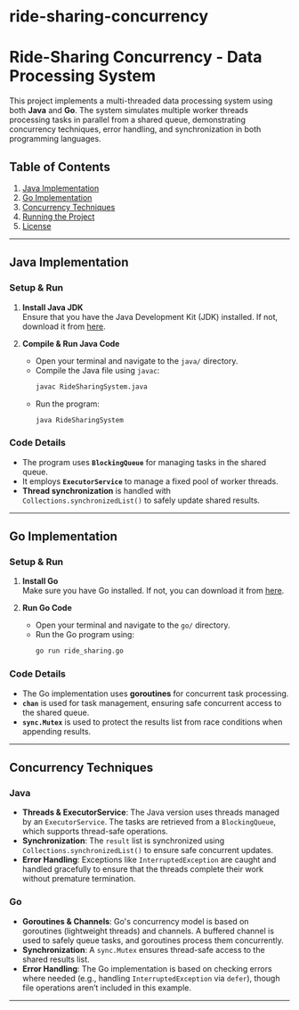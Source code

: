 # ride-sharing-concurrency

# Ride-Sharing Concurrency - Data Processing System

This project implements a multi-threaded data processing system using both **Java** and **Go**. The system simulates multiple worker threads processing tasks in parallel from a shared queue, demonstrating concurrency techniques, error handling, and synchronization in both programming languages.

## Table of Contents
1. [Java Implementation](#java-implementation)
2. [Go Implementation](#go-implementation)
3. [Concurrency Techniques](#concurrency-techniques)
4. [Running the Project](#running-the-project)
5. [License](#license)

---

## Java Implementation

### Setup & Run

1. **Install Java JDK**  
   Ensure that you have the Java Development Kit (JDK) installed. If not, download it from [here](https://www.oracle.com/java/technologies/javase-downloads.html).

2. **Compile & Run Java Code**

   - Open your terminal and navigate to the `java/` directory.
   - Compile the Java file using `javac`:
     ```bash
     javac RideSharingSystem.java
     ```
   - Run the program:
     ```bash
     java RideSharingSystem
     ```

### Code Details
- The program uses **`BlockingQueue`** for managing tasks in the shared queue.
- It employs **`ExecutorService`** to manage a fixed pool of worker threads.
- **Thread synchronization** is handled with `Collections.synchronizedList()` to safely update shared results.

---

## Go Implementation

### Setup & Run

1. **Install Go**  
   Make sure you have Go installed. If not, you can download it from [here](https://golang.org/dl/).

2. **Run Go Code**

   - Open your terminal and navigate to the `go/` directory.
   - Run the Go program using:
     ```bash
     go run ride_sharing.go
     ```

### Code Details
- The Go implementation uses **goroutines** for concurrent task processing.
- **`chan`** is used for task management, ensuring safe concurrent access to the shared queue.
- **`sync.Mutex`** is used to protect the results list from race conditions when appending results.

---

## Concurrency Techniques

### Java
- **Threads & ExecutorService**: The Java version uses threads managed by an `ExecutorService`. The tasks are retrieved from a `BlockingQueue`, which supports thread-safe operations.
- **Synchronization**: The `result` list is synchronized using `Collections.synchronizedList()` to ensure safe concurrent updates.
- **Error Handling**: Exceptions like `InterruptedException` are caught and handled gracefully to ensure that the threads complete their work without premature termination.

### Go
- **Goroutines & Channels**: Go's concurrency model is based on goroutines (lightweight threads) and channels. A buffered channel is used to safely queue tasks, and goroutines process them concurrently.
- **Synchronization**: A `sync.Mutex` ensures thread-safe access to the shared results list.
- **Error Handling**: The Go implementation is based on checking errors where needed (e.g., handling `InterruptedException` via `defer`), though file operations aren’t included in this example.

---

